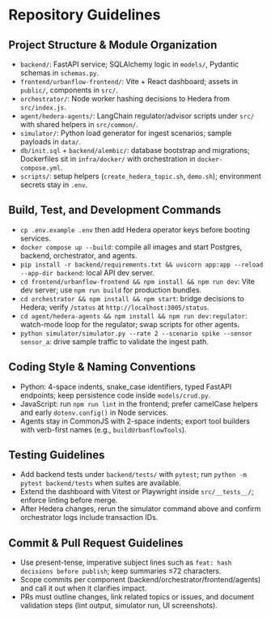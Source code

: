 # Repository Guidelines

## Project Structure & Module Organization
- `backend/`: FastAPI service; SQLAlchemy logic in `models/`, Pydantic schemas in `schemas.py`.
- `frontend/urbanflow-frontend/`: Vite + React dashboard; assets in `public/`, components in `src/`.
- `orchestrator/`: Node worker hashing decisions to Hedera from `src/index.js`.
- `agent/hedera-agents/`: LangChain regulator/advisor scripts under `src/` with shared helpers in `src/common/`.
- `simulator/`: Python load generator for ingest scenarios; sample payloads in `data/`.
- `db/init.sql` + `backend/alembic/`: database bootstrap and migrations; Dockerfiles sit in `infra/docker/` with orchestration in `docker-compose.yml`.
- `scripts/`: setup helpers (`create_hedera_topic.sh`, `demo.sh`); environment secrets stay in `.env`.

## Build, Test, and Development Commands
- `cp .env.example .env` then add Hedera operator keys before booting services.
- `docker compose up --build`: compile all images and start Postgres, backend, orchestrator, and agents.
- `pip install -r backend/requirements.txt && uvicorn app:app --reload --app-dir backend`: local API dev server.
- `cd frontend/urbanflow-frontend && npm install && npm run dev`: Vite dev server; use `npm run build` for production bundles.
- `cd orchestrator && npm install && npm start`: bridge decisions to Hedera; verify `/status` at `http://localhost:3005/status`.
- `cd agent/hedera-agents && npm install && npm run dev:regulator`: watch-mode loop for the regulator; swap scripts for other agents.
- `python simulator/simulator.py --rate 2 --scenario spike --sensor sensor_a`: drive sample traffic to validate the ingest path.

## Coding Style & Naming Conventions
- Python: 4-space indents, snake_case identifiers, typed FastAPI endpoints; keep persistence code inside `models/crud.py`.
- JavaScript: run `npm run lint` in the frontend; prefer camelCase helpers and early `dotenv.config()` in Node services.
- Agents stay in CommonJS with 2-space indents; export tool builders with verb-first names (e.g., `buildUrbanflowTools`).

## Testing Guidelines
- Add backend tests under `backend/tests/` with `pytest`; run `python -m pytest backend/tests` when suites are available.
- Extend the dashboard with Vitest or Playwright inside `src/__tests__/`; enforce linting before merge.
- After Hedera changes, rerun the simulator command above and confirm orchestrator logs include transaction IDs.

## Commit & Pull Request Guidelines
- Use present-tense, imperative subject lines such as `feat: hash decisions before publish`; keep summaries ≤72 characters.
- Scope commits per component (backend/orchestrator/frontend/agents) and call it out when it clarifies impact.
- PRs must outline changes, link related topics or issues, and document validation steps (lint output, simulator run, UI screenshots).
